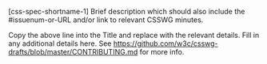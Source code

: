 [css-spec-shortname-1] Brief description which should also include the #issuenum-or-URL and/or link to relevant CSSWG minutes.

Copy the above line into the Title and replace with the relevant details. Fill in any additional details here. See https://github.com/w3c/csswg-drafts/blob/master/CONTRIBUTING.md for more info.
